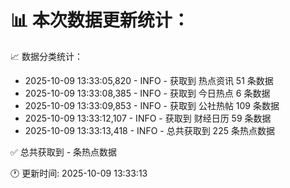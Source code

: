 📊 本次数据更新统计：
==========================

📈 数据分类统计：
- 2025-10-09 13:33:05,820 - INFO - 获取到 热点资讯 51 条数据
- 2025-10-09 13:33:08,385 - INFO - 获取到 今日热点 6 条数据
- 2025-10-09 13:33:09,853 - INFO - 获取到 公社热帖 109 条数据
- 2025-10-09 13:33:12,107 - INFO - 获取到 财经日历 59 条数据
- 2025-10-09 13:33:13,418 - INFO - 总共获取到 225 条热点数据

✅ 总共获取到 - 条热点数据

🕐 更新时间: 2025-10-09 13:33:13
